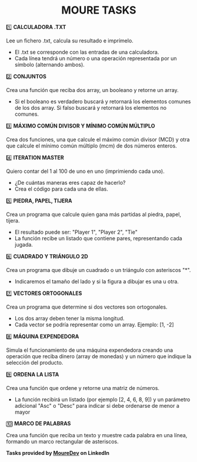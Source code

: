 <div align='center'>
    <h1>MOURE TASKS</h1>
</div>


1️⃣ **CALCULADORA .TXT**

Lee un fichero .txt, calcula su resultado e imprímelo.
- El .txt se corresponde con las entradas de una calculadora.
- Cada línea tendrá un número o una operación representada por un símbolo (alternando ambos).

2️⃣ **CONJUNTOS**

Crea una función que reciba dos array, un booleano y retorne un array.
- Si el booleano es verdadero buscará y retornará los elementos comunes de los dos array. Si falso buscará y retornará los elementos no comunes.

3️⃣ **MÁXIMO COMÚN DIVISOR Y MÍNIMO COMÚN MÚLTIPLO**

Crea dos funciones, una que calcule el máximo común divisor (MCD) y otra que calcule el mínimo común múltiplo (mcm) de dos números enteros.

4️⃣ **ITERATION MASTER**

Quiero contar del 1 al 100 de uno en uno (imprimiendo cada uno).
- ¿De cuántas maneras eres capaz de hacerlo?
- Crea el código para cada una de ellas.

5️⃣ **PIEDRA, PAPEL, TIJERA**

Crea un programa que calcule quien gana más partidas al piedra, papel, tijera.
- El resultado puede ser: "Player 1", "Player 2", "Tie"
- La función recibe un listado que contiene pares, representando cada jugada.

6️⃣ **CUADRADO Y TRIÁNGULO 2D**

Crea un programa que dibuje un cuadrado o un triángulo con asteriscos "*".
- Indicaremos el tamaño del lado y si la figura a dibujar es una u otra.

7️⃣ **VECTORES ORTOGONALES**

Crea un programa que determine si dos vectores son ortogonales.
- Los dos array deben tener la misma longitud.
- Cada vector se podría representar como un array. Ejemplo: [1, -2]

8️⃣ **MÁQUINA EXPENDEDORA**

Simula el funcionamiento de una máquina expendedora creando una operación que reciba dinero (array de monedas) y un número que indique la selección del producto.

9️⃣ **ORDENA LA LISTA**

Crea una función que ordene y retorne una matriz de números.
- La función recibirá un listado (por ejemplo [2, 4, 6, 8, 9]) y un parámetro adicional "Asc" o "Desc" para indicar si debe ordenarse de menor a mayor

🔟 **MARCO DE PALABRAS**

Crea una función que reciba un texto y muestre cada palabra en una línea, formando un marco rectangular de asteriscos.

**Tasks provided by [MoureDev](https://www.linkedin.com/in/braismoure/) on LinkedIn**